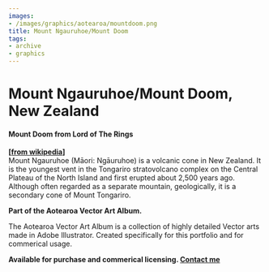 ```yaml
---
images:
- /images/graphics/aotearoa/mountdoom.png
title: Mount Ngauruhoe/Mount Doom
tags: 
- archive
- graphics
---
```


# Mount Ngauruhoe/Mount Doom, New Zealand
#### Mount Doom from Lord of The Rings
**[[from wikipedia](https://en.wikipedia.org/wiki/Mount_Ngauruhoe)]** <br>
Mount Ngauruhoe (Māori: Ngāuruhoe) is a volcanic cone in New Zealand. It is the youngest vent in the Tongariro stratovolcano complex on the Central Plateau of the North Island and first erupted about 2,500 years ago. Although often regarded as a separate mountain, geologically, it is a secondary cone of Mount Tongariro. 

**Part of the Aotearoa Vector Art Album.**

The Aotearoa Vector Art Album is a collection of highly detailed Vector arts made in Adobe Illustrator. 
Created specifically for this portfolio and for commerical usage.

**Available for purchase and commerical licensing. [Contact me](https://seth.nz/contact)** 